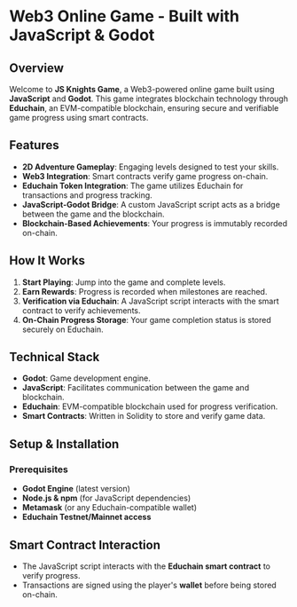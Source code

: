 # Web3 Online Game - Built with JavaScript & Godot

## Overview

Welcome to **JS Knights Game**, a Web3-powered online game built using **JavaScript** and **Godot**. This game integrates blockchain technology through **Educhain**, an EVM-compatible blockchain, ensuring secure and verifiable game progress using smart contracts.

## Features

- **2D Adventure Gameplay**: Engaging levels designed to test your skills.
- **Web3 Integration**: Smart contracts verify game progress on-chain.
- **Educhain Token Integration**: The game utilizes Educhain for transactions and progress tracking.
- **JavaScript-Godot Bridge**: A custom JavaScript script acts as a bridge between the game and the blockchain.
- **Blockchain-Based Achievements**: Your progress is immutably recorded on-chain.

## How It Works

1. **Start Playing**: Jump into the game and complete levels.
2. **Earn Rewards**: Progress is recorded when milestones are reached.
3. **Verification via Educhain**: A JavaScript script interacts with the smart contract to verify achievements.
4. **On-Chain Progress Storage**: Your game completion status is stored securely on Educhain.

## Technical Stack

- **Godot**: Game development engine.
- **JavaScript**: Facilitates communication between the game and blockchain.
- **Educhain**: EVM-compatible blockchain used for progress verification.
- **Smart Contracts**: Written in Solidity to store and verify game data.

## Setup & Installation

### Prerequisites

- **Godot Engine** (latest version)
- **Node.js & npm** (for JavaScript dependencies)
- **Metamask** (or any Educhain-compatible wallet)
- **Educhain Testnet/Mainnet access**

## Smart Contract Interaction

- The JavaScript script interacts with the **Educhain smart contract** to verify progress.
- Transactions are signed using the player's **wallet** before being stored on-chain.

